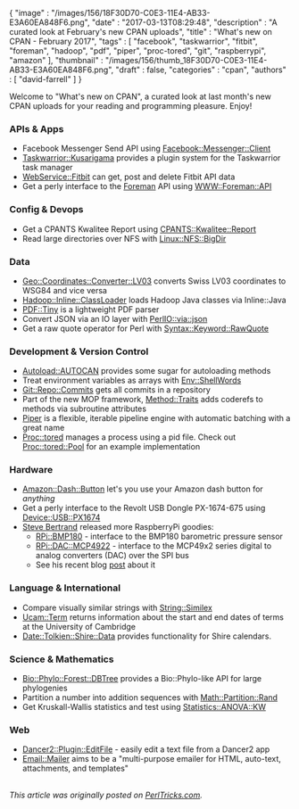 {
   "image" : "/images/156/18F30D70-C0E3-11E4-AB33-E3A60EA848F6.png",
   "date" : "2017-03-13T08:29:48",
   "description" : "A curated look at February's new CPAN uploads",
   "title" : "What's new on CPAN - February 2017",
   "tags" : [
      "facebook",
      "taskwarrior",
      "fitbit",
      "foreman",
      "hadoop",
      "pdf",
      "piper",
      "proc-tored",
      "git",
      "raspberrypi",
      "amazon"
   ],
   "thumbnail" : "/images/156/thumb_18F30D70-C0E3-11E4-AB33-E3A60EA848F6.png",
   "draft" : false,
   "categories" : "cpan",
   "authors" : [
      "david-farrell"
   ]
}


Welcome to "What's new on CPAN", a curated look at last month's new CPAN uploads for your reading and programming pleasure. Enjoy!

### APIs & Apps
* Facebook Messenger Send API using [Facebook::Messenger::Client](https://metacpan.org/pod/Facebook::Messenger::Client)
* [Taskwarrior::Kusarigama](https://metacpan.org/pod/Taskwarrior::Kusarigama) provides a plugin system for the Taskwarrior task manager
* [WebService::Fitbit](https://metacpan.org/pod/WebService::Fitbit) can get, post and delete Fitbit API data
* Get a perly interface to the [Foreman](https://www.theforeman.org/introduction.html) API using [WWW::Foreman::API](https://metacpan.org/pod/WWW::Foreman::API)


### Config & Devops
* Get a CPANTS Kwalitee Report using [CPANTS::Kwalitee::Report](https://metacpan.org/pod/CPANTS::Kwalitee::Report)
* Read large directories over NFS with [Linux::NFS::BigDir](https://metacpan.org/pod/Linux::NFS::BigDir)


### Data
* [Geo::Coordinates::Converter::LV03](https://metacpan.org/pod/Geo::Coordinates::Converter::LV03) converts Swiss LV03 coordinates to WSG84 and vice versa
* [Hadoop::Inline::ClassLoader](https://metacpan.org/pod/Hadoop::Inline::ClassLoader) loads Hadoop Java classes via Inline::Java
* [PDF::Tiny](https://metacpan.org/pod/PDF::Tiny) is a lightweight PDF parser
* Convert JSON via an IO layer with [PerlIO::via::json](https://metacpan.org/pod/PerlIO::via::json)
* Get a raw quote operator for Perl with [Syntax::Keyword::RawQuote](https://metacpan.org/pod/Syntax::Keyword::RawQuote)


### Development & Version Control
* [Autoload::AUTOCAN](https://metacpan.org/pod/Autoload::AUTOCAN) provides some sugar for autoloading methods
* Treat environment variables as arrays with [Env::ShellWords](https://metacpan.org/pod/Env::ShellWords)
* [Git::Repo::Commits](https://metacpan.org/pod/Git::Repo::Commits) gets all commits in a repository
* Part of the new MOP framework, [Method::Traits](https://metacpan.org/pod/Method::Traits) adds coderefs to methods via subroutine attributes
* [Piper](https://metacpan.org/pod/Piper) is a flexible, iterable pipeline engine with automatic batching with a great name
* [Proc::tored](https://metacpan.org/pod/Proc::tored) manages a process using a pid file. Check out [Proc::tored::Pool](https://metacpan.org/pod/Proc::tored::Pool) for an example implementation


### Hardware
* [Amazon::Dash::Button](https://metacpan.org/pod/Amazon::Dash::Button) let's you use your Amazon dash button for *anything*
* Get a perly interface to the Revolt USB Dongle PX-1674-675 using [Device::USB::PX1674](https://metacpan.org/pod/Device::USB::PX1674)
* [Steve Bertrand](https://metacpan.org/author/STEVEB) released more RaspberryPi goodies:
  * [RPi::BMP180](https://metacpan.org/pod/RPi::BMP180) - interface to the BMP180 barometric pressure sensor
  * [RPi::DAC::MCP4922](https://metacpan.org/pod/RPi::DAC::MCP4922) - interface to the MCP49x2 series digital to analog converters (DAC) over the SPI bus
  * See his recent blog [post](http://blogs.perl.org/users/steve_bertrand/2017/03/raspberry-pi-becoming-more-prevalent.html) about it


### Language & International
* Compare visually similar strings with [String::Similex](https://metacpan.org/pod/String::Similex)
* [Ucam::Term](https://metacpan.org/pod/Ucam::Term) returns information about the start and end dates of terms at the University of Cambridge
* [Date::Tolkien::Shire::Data](https://metacpan.org/pod/Date::Tolkien::Shire::Data) provides functionality for Shire calendars.


### Science & Mathematics
* [Bio::Phylo::Forest::DBTree](https://metacpan.org/pod/Bio::Phylo::Forest::DBTree) provides a Bio::Phylo-like API for large phylogenies
* Partition a number into addition sequences with [Math::Partition::Rand](https://metacpan.org/pod/Math::Partition::Rand)
* Get Kruskall-Wallis statistics and test using [Statistics::ANOVA::KW](https://metacpan.org/pod/Statistics::ANOVA::KW)


### Web
* [Dancer2::Plugin::EditFile](https://metacpan.org/pod/Dancer2::Plugin::EditFile) - easily edit a text file from a Dancer2 app
* [Email::Mailer](https://metacpan.org/pod/Email::Mailer) aims to be a "multi-purpose emailer for HTML, auto-text, attachments, and templates"

\
*This article was originally posted on [PerlTricks.com](http://perltricks.com).*
